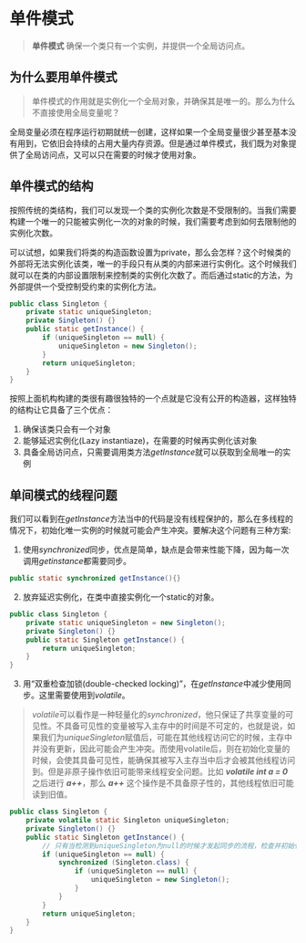 # 单件模式
> **单件模式** 确保一个类只有一个实例，并提供一个全局访问点。
## 为什么要用单件模式
> 单件模式的作用就是实例化一个全局对象，并确保其是唯一的。那么为什么不直接使用全局变量呢？

全局变量必须在程序运行初期就统一创建，这样如果一个全局变量很少甚至基本没有用到，它依旧会持续的占用大量内存资源。但是通过单件模式，我们既为对象提供了全局访问点，又可以只在需要的时候才使用对象。
## 单件模式的结构
按照传统的类结构，我们可以发现一个类的实例化次数是不受限制的。当我们需要构建一个唯一的只能被实例化一次的对象的时候，我们需要考虑到如何去限制他的实例化次数。

可以试想，如果我们将类的构造函数设置为private，那么会怎样？这个时候类的外部将无法实例化该类，唯一的手段只有从类的内部来进行实例化。这个时候我们就可以在类的内部设置限制来控制类的实例化次数了。而后通过static的方法，为外部提供一个受控制受约束的实例化方法。

```java
public class Singleton {
    private static uniqueSingleton;
    private Singleton() {}
    public static getInstance() {
        if (uniqueSingleton == null) {
            uniqueSingleton = new Singleton();
        }
        return uniqueSingleton;
    }
} 
```
按照上面机构构建的类很有趣很独特的一个点就是它没有公开的构造器，这样独特的结构让它具备了三个优点：
1. 确保该类只会有一个对象
2. 能够延迟实例化(Lazy instantiaze)，在需要的时候再实例化该对象
3. 具备全局访问点，只需要调用类方法*getInstance*就可以获取到全局唯一的实例 
## 单间模式的线程问题
我们可以看到在*getInstance*方法当中的代码是没有线程保护的，那么在多线程的情况下，初始化唯一实例的时候就可能会产生冲突。要解决这个问题有三种方案:
1. 使用*synchronized*同步，优点是简单，缺点是会带来性能下降，因为每一次调用*getinstance*都需要同步。
```java
public static synchronized getInstance(){}
```
2. 放弃延迟实例化，在类中直接实例化一个static的对象。
```java
public class Singleton {
    private static uniqueSingleton = new Singleton();
    private Singleton() {}
    public static Singleton getInstance() {
        return uniqueSingleton;
    }
}
```
3. 用“双重检查加锁(double-checked locking)”，在*getInstance*中减少使用同步。这里需要使用到*volatile*。
>*volatile*可以看作是一种轻量化的*synchronized*，他只保证了共享变量的可见性。不具备可见性的变量被写入主存中的时间是不可定的，也就是说，如果我们为*uniqueSingleton*赋值后，可能在其他线程访问它的时候，主存中并没有更新，因此可能会产生冲突。而使用volatile后，则在初始化变量的时候，会使其具备可见性，能确保其被写入主存当中后才会被其他线程访问到。但是非原子操作依旧可能带来线程安全问题。比如 ***volatile int a = 0*** 之后进行 ***a++***，那么 ***a++*** 这个操作是不具备原子性的，其他线程依旧可能读到旧值。
```java
public class Singleton {
    private volatile static Singleton uniqueSingleton;
    private Singleton() {}
    public static Singleton getInstance() {
        // 只有当检测到uniqueSingleton为null的时候才发起同步的流程，检查并初始化单例。
        if (uniqueSingleton == null) {
            synchronized (Singleton.class) {
                if (uniqueSingleton == null) {
                    uniqueSingleton = new Singleton();
                }
            }
        }
        return uniqueSingleton;
    }
}
```




